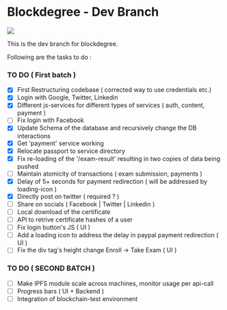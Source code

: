 # Blockdegree - Dev Branch

<img src="https://img.shields.io/badge/deploy--ready-no-red" />  

This is the dev branch for blockdegree. 

Following are the tasks to do : 
### TO DO ( First batch )
- [x] First Restructuring codebase ( corrected way to use credentials etc.)
- [x] Login with Google, Twitter, Linkedin
- [x] Different js-services for different types of services ( auth, content, payment )
- [ ] Fix login with Facebook 
- [X] Update Schema of the database and recursively change the DB interactions
- [x] Get 'payment' service working
- [x] Relocate passport to service directory
- [x] Fix re-loading of the '/exam-result' resulting in two copies of data being pushed
- [ ] Maintain atomicity of transactions ( exam submission, payments )
- [x] Delay of 5+ seconds for payment redirection ( will be addressed by loading-icon )
- [X] Directly post on twitter ( required ? ) 
- [ ] Share on socials ( Facebook | Twitter | Linkedin )
- [ ] Local download of the certificate
- [ ] API to retrive certificate hashes of a user 
- [ ] Fix login button's JS ( UI )
- [ ] Add a loading icon to address the delay in paypal payment redirection ( UI )
- [ ] Fix the div tag's height change Enroll -> Take Exam ( UI )

### TO DO ( SECOND BATCH )
- [ ] Make IPFS module scale across machines, monitor usage per api-call
- [ ] Progress bars ( UI + Backend )
- [ ] Integration of blockchain-test environment  